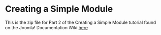 Creating a Simple Module
==============

This is the zip file for Part 2 of the Creating a Simple Module tutorial found on the Joomla! Documentation Wiki <a href="http://docs.joomla.org/J2.5:Creating_a_simple_module/Using_the_Database">here</a>